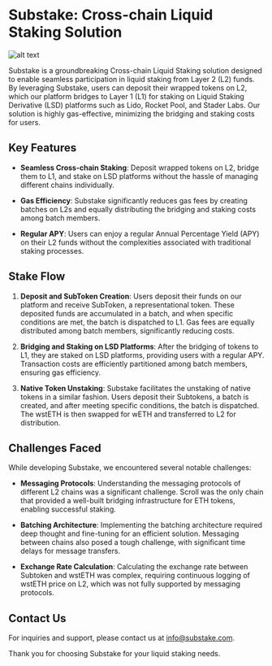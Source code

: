 # Substake: Cross-chain Liquid Staking Solution
![alt text](![image](https://github.com/surfer05/Substake/assets/101045183/fd632df0-25d0-4a91-bce5-50307ae18488)
)

Substake is a groundbreaking Cross-chain Liquid Staking solution designed to enable seamless participation in liquid staking from Layer 2 (L2) funds. By leveraging Substake, users can deposit their wrapped tokens on L2, which our platform bridges to Layer 1 (L1) for staking on Liquid Staking Derivative (LSD) platforms such as Lido, Rocket Pool, and Stader Labs. Our solution is highly gas-effective, minimizing the bridging and staking costs for users.

## Key Features

- **Seamless Cross-chain Staking**: Deposit wrapped tokens on L2, bridge them to L1, and stake on LSD platforms without the hassle of managing different chains individually.

- **Gas Efficiency**: Substake significantly reduces gas fees by creating batches on L2s and equally distributing the bridging and staking costs among batch members.

- **Regular APY**: Users can enjoy a regular Annual Percentage Yield (APY) on their L2 funds without the complexities associated with traditional staking processes.

## Stake Flow

1. **Deposit and SubToken Creation**: Users deposit their funds on our platform and receive SubToken, a representational token. These deposited funds are accumulated in a batch, and when specific conditions are met, the batch is dispatched to L1. Gas fees are equally distributed among batch members, significantly reducing costs.

2. **Bridging and Staking on LSD Platforms**: After the bridging of tokens to L1, they are staked on LSD platforms, providing users with a regular APY. Transaction costs are efficiently partitioned among batch members, ensuring gas efficiency.

3. **Native Token Unstaking**: Substake facilitates the unstaking of native tokens in a similar fashion. Users deposit their Subtokens, a batch is created, and after meeting specific conditions, the batch is dispatched. The wstETH is then swapped for wETH and transferred to L2 for distribution.

## Challenges Faced

While developing Substake, we encountered several notable challenges:

- **Messaging Protocols**: Understanding the messaging protocols of different L2 chains was a significant challenge. Scroll was the only chain that provided a well-built bridging infrastructure for ETH tokens, enabling successful staking.

- **Batching Architecture**: Implementing the batching architecture required deep thought and fine-tuning for an efficient solution. Messaging between chains also posed a tough challenge, with significant time delays for message transfers.

- **Exchange Rate Calculation**: Calculating the exchange rate between Subtoken and wstETH was complex, requiring continuous logging of wstETH price on L2, which was not fully supported by messaging protocols.

## Contact Us

For inquiries and support, please contact us at [info@substake.com](mailto:info@substake.com).

Thank you for choosing Substake for your liquid staking needs.
